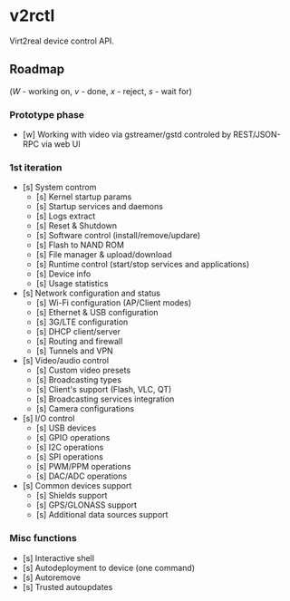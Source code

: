 v2rctl
=======

Virt2real device control API.

Roadmap
-------
(*W* - working on, *v* - done, *x* - reject, *s* - wait for)

### Prototype phase
* [w] Working with video via gstreamer/gstd controled by REST/JSON-RPC via web UI

### 1st iteration 
* [s] System controm
  * [s] Kernel startup params
  * [s] Startup services and daemons
  * [s] Logs extract
  * [s] Reset & Shutdown
  * [s] Software control (install/remove/updare)
  * [s] Flash to NAND ROM  
  * [s] File manager & upload/download
  * [s] Runtime control (start/stop services and applications) 
  * [s] Device info 
  * [s] Usage statistics 
* [s] Network configuration and status
  * [s] Wi-Fi configuration (AP/Client modes)
  * [s] Ethernet & USB configuration
  * [s] 3G/LTE configuration
  * [s] DHCP client/server
  * [s] Routing and firewall
  * [s] Tunnels and VPN
* [s] Video/audio control
  * [s] Custom video presets
  * [s] Broadcasting types
  * [s] Client's support (Flash, VLC, QT) 
  * [s] Broadcasting services integration
  * [s] Camera configurations
* [s] I/O control
  * [s] USB devices
  * [s] GPIO operations
  * [s] I2C operations
  * [s] SPI operations
  * [s] PWM/PPM operations
  * [s] DAC/ADC operations
* [s] Common devices support
  * [s] Shields support 
  * [s] GPS/GLONASS support
  * [s] Additional data sources support

### Misc functions
* [s] Interactive shell
* [s] Autodeployment to device (one command) 
* [s] Autoremove
* [s] Trusted autoupdates
